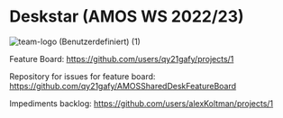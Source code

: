 # Deskstar (AMOS WS 2022/23)

![team-logo (Benutzerdefiniert) (1)](https://user-images.githubusercontent.com/115994315/196995975-d1c19859-03c3-4ae4-be0a-c109f10d0356.png)

Feature Board: https://github.com/users/qy21gafy/projects/1

Repository for issues for feature board: https://github.com/qy21gafy/AMOSSharedDeskFeatureBoard

Impediments backlog: https://github.com/users/alexKoltman/projects/1
